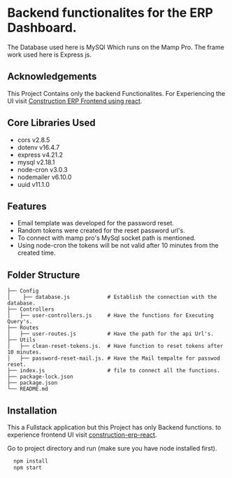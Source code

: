 # Backend functionalites for the ERP Dashboard.

The Database used here is MySQl Which runs on the Mamp Pro. The frame work used here is Express js.

## Acknowledgements

This Project Contains only the backend Functionalites. For Experiencing the UI visit [Construction ERP Frontend using react](https://github.com/hari-mandy/construction-epr-react).

## Core Libraries Used

-   cors v2.8.5
-   dotenv v16.4.7
-   express v4.21.2
-   mysql v2.18.1
-   node-cron v3.0.3
-   nodemailer v6.10.0
-   uuid v11.1.0

## Features

-   Email template was developed for the password reset.
-   Random tokens were created for the reset password url's.
-   To connect with mamp pro's MySql socket path is mentioned.
-   Using node-cron the tokens will be not valid after 10 minutes from the created time.

## Folder Structure

```.
├── Config
│    ├── database.js            # Establish the connection with the database.
├── Controllers
│   ├── user-controllers.js     # Have the functions for Executing Query's.
├── Routes
│   ├── user-routes.js          # Have the path for the api Url's.
├── Utils
│   ├── clean-reset-tokens.js.  # Have function to reset tokens after 10 minutes.
│   ├── password-reset-mail.js. # Have the Mail tempalte for passwod reset.
├── index.js                    # file to connect all the functions.
├── package-lock.json
├── package.json
└── README.md
```

## Installation

This a Fullstack application but this Project has only Backend functions. to experience frontend UI visit [construction-erp-react](https://github.com/hari-mandy/construction-epr-react).

Go to project directory and run (make sure you have node installed first).

```bash
  npm install
  npm start
```
